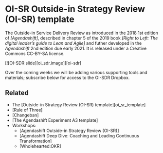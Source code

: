 # OI-SR Outside-in Strategy Review (OI-SR) template

The Outside-in Service Delivery Review as introduced in the 2018 1st edition of *[Agendashift]*, described in chapter 5 of the 2019 book *[Right to Left: The digital leader’s guide to Lean and Agile]* and futher developed in the *Agendashift* 2nd edition due early 2021. It is released under a Creative Commons CC-BY-SA license.

[![OI-SDR slide][oi_sdr.image]][oi-sdr]

Over the coming weeks we will be adding various supporting tools and materials; subscribe below for access to the OI-SDR Dropbox.

## Related

   * The [Outside-in Strategy Review (OI-SR) template][oi_sr_template]
   * [Rule of Three]
   * [Changeban]
   * [The Agendashift Experiment A3 template]
   * Workshops:
     * [Agendashift Outside-in Strategy Review (OI-SR)]
     * [Agendashift Deep Dive: Coaching and Leading Continuous Transformation]
     * [Wholehearted:OKR]
